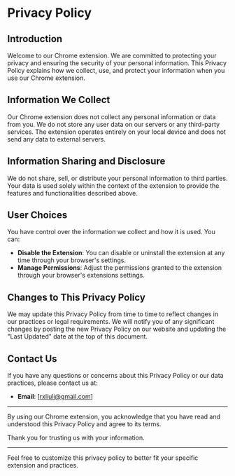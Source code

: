 # Privacy Policy

## Introduction

Welcome to our Chrome extension. We are committed to protecting your privacy and ensuring the security of your personal information. This Privacy Policy explains how we collect, use, and protect your information when you use our Chrome extension.

## Information We Collect

Our Chrome extension does not collect any personal information or data from you. We do not store any user data on our servers or any third-party services. The extension operates entirely on your local device and does not send any data to external servers.

## Information Sharing and Disclosure

We do not share, sell, or distribute your personal information to third parties. Your data is used solely within the context of the extension to provide the features and functionalities described above.

## User Choices

You have control over the information we collect and how it is used. You can:

- **Disable the Extension**: You can disable or uninstall the extension at any time through your browser's settings.
- **Manage Permissions**: Adjust the permissions granted to the extension through your browser's extensions settings.

## Changes to This Privacy Policy

We may update this Privacy Policy from time to time to reflect changes in our practices or legal requirements. We will notify you of any significant changes by posting the new Privacy Policy on our website and updating the "Last Updated" date at the top of this document.

## Contact Us

If you have any questions or concerns about this Privacy Policy or our data practices, please contact us at:

- **Email**: [rxliuli@gmail.com]

---

By using our Chrome extension, you acknowledge that you have read and understood this Privacy Policy and agree to its terms.

Thank you for trusting us with your information.

---

Feel free to customize this privacy policy to better fit your specific extension and practices.

